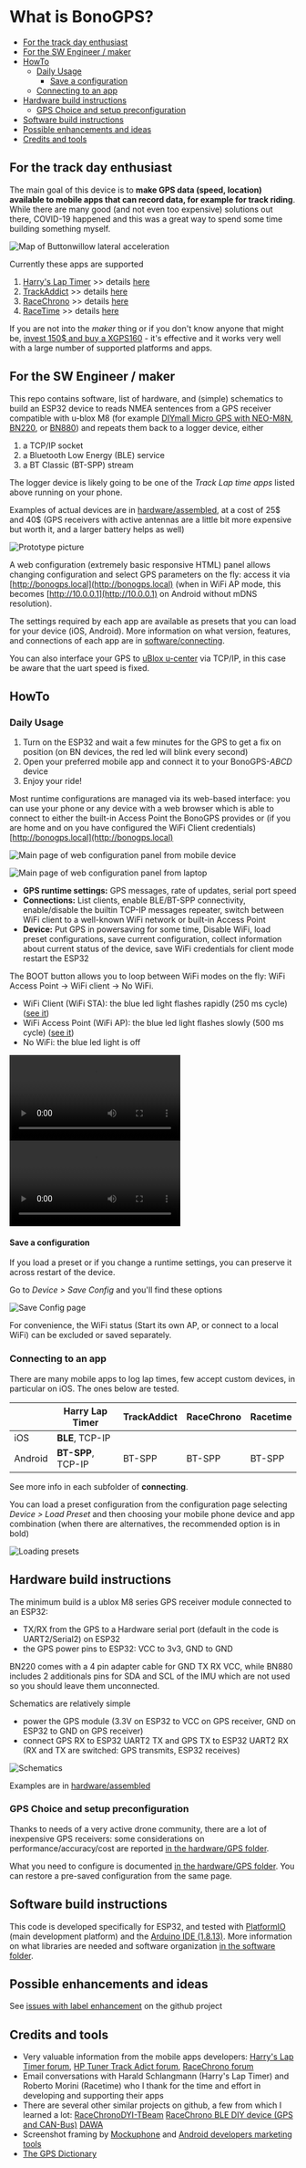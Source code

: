 # What is BonoGPS?

- [For the track day enthusiast](#for-the-track-day-enthusiast)
- [For the SW Engineer / maker](#for-the-sw-engineer--maker)
- [HowTo](#howto)
  - [Daily Usage](#daily-usage)
    - [Save a configuration](#save-a-configuration)
  - [Connecting to an app](#connecting-to-an-app)
- [Hardware build instructions](#hardware-build-instructions)
  - [GPS Choice and setup preconfiguration](#gps-choice-and-setup-preconfiguration)
- [Software build instructions](#software-build-instructions)
- [Possible enhancements and ideas](#possible-enhancements-and-ideas)
- [Credits and tools](#credits-and-tools)

## For the track day enthusiast

The main goal of this device is to **make GPS data (speed, location) available to mobile apps that can record data, for example for track riding**. While there are many good (and not even too expensive) solutions out there, COVID-19 happened and this was a great way to spend some time building something myself.

![Map of Buttonwillow lateral acceleration](software/using/buttonwillow_map.png)

Currently these apps are supported

1. [Harry's Lap Timer](https://www.gps-laptimer.de) >> details [here](software/connecting/harrylaptimer)
2. [TrackAddict](https://www.hptuners.com/product/trackaddict-app/) >> details [here](software/connecting/trackaddict)
3. [RaceChrono](https://racechrono.com/) >> details [here](software/connecting/racechrono)
4. [RaceTime](https://www.racetimeapp.com/en/) >> details [here](software/connecting/racetime)

If you are not into the *maker* thing or if you don't know anyone that might be, [invest 150$ and buy a XGPS160](https://gps.dualav.com/explore-by-product/xgps160) - it's effective and it works very well with a large number of supported platforms and apps.

## For the SW Engineer / maker

This repo contains software, list of hardware, and (simple) schematics  to build an ESP32 device to reads NMEA sentences from a GPS receiver compatible with u-blox M8 (for example [DIYmall Micro GPS with NEO-M8N](https://www.amazon.com/DIYmall-NEO-M8N-Module-HMC5983-Antenna/dp/B012RNLG0K), [BN220](https://www.amazon.com/Navigation-Raspberry-Betaflight-Geekstory-Shipping/dp/B07PRDY6DS), or [BN880](https://www.amazon.com/Geekstory-Navigation-Raspberry-Aircraft-Controller/dp/B078Y6323W)) and repeats them back to a logger device, either

1. a TCP/IP socket
2. a Bluetooth Low Energy (BLE) service
3. a BT Classic (BT-SPP) stream

The logger device is likely going to be one of the *Track Lap time apps* listed above running on your phone.

Examples of actual devices are in [hardware/assembled](hardware/assembled), at a cost of 25$ and 40$ (GPS receivers with active antennas are a little bit more expensive but worth it, and a larger battery helps as well)

![Prototype picture](hardware/assembled/bonogps_bn220_side.jpg)

A web configuration (extremely basic responsive HTML) panel allows changing configuration and select GPS parameters on the fly: access it via [http://bonogps.local](http://bonogps.local) (when in WiFi AP mode, this becomes [http://10.0.0.1](http://10.0.0.1) on Android without mDNS resolution).

The settings required by each app are available as presets that you can load for your device (iOS, Android). More information on what version, features, and connections of each app are in [software/connecting](software/connecting).

You can also interface your GPS to [uBlox u-center](https://www.u-blox.com/en/product/u-center) via TCP/IP, in this case be aware that the uart speed is fixed.

## HowTo

### Daily Usage

1. Turn on the ESP32 and wait a few minutes for the GPS to get a fix on position (on BN devices, the red led will blink every second)
2. Open your preferred mobile app and connect it to your BonoGPS-*ABCD* device
3. Enjoy your ride!

Most runtime configurations are managed via its web-based interface: you can use your phone or any device with a web browser which is able to connect to either the built-in Access Point the BonoGPS provides or (if you are home and on you have configured the WiFi Client credentials) [http://bonogps.local](http://bonogps.local)

![Main page of web configuration panel from mobile device](software/using/webinterface_root_mobile.png)

![Main page of web configuration panel from laptop](software/using/webinterface_root_laptop.png)

* **GPS runtime settings:** GPS messages, rate of updates, serial port speed
* **Connections:** List clients, enable BLE/BT-SPP connectivity, enable/disable the builtin TCP-IP messages repeater, switch between WiFi client to a well-known WiFi network or built-in Access Point
* **Device:** Put GPS in powersaving for some time, Disable WiFi, load preset configurations, save current configuration, collect information about current status of the device, save WiFi credentials for client mode restart the ESP32

The BOOT button allows you to loop between WiFi modes on the fly: WiFi Access Point -> WiFi client -> No WiFi.

* WiFi Client (WiFi STA): the blue led light flashes rapidly (250 ms cycle) ([see it](hardware/esp32/wifi_client.webm))
* WiFi Access Point (WiFi AP): the blue led light flashes slowly (500 ms cycle) ([see it](hardware/esp32/wifi_ap.webm))
* No WiFi: the blue led light is off

![Fast blinking - Client](hardware/esp32/wifi_client.webm)
![Slow blinking - AP](hardware/esp32/wifi_ap.webm)

#### Save a configuration

If you load a preset or if you change a runtime settings, you can preserve it across restart of the device.

Go to *Device > Save Config* and you'll find these options

![Save Config page](software/using/webinterface_saveconfig.png)

For convenience, the WiFi status (Start its own AP, or connect to a local WiFi) can be excluded or saved separately.

### Connecting to an app

There are many mobile apps to log lap times, few accept custom devices, in particular on iOS. The ones below are tested.

|         | Harry Lap Timer    | TrackAddict | RaceChrono | Racetime |
| ------- | ------------------ | ----------- | ---------- | -------- |
| iOS     | **BLE**, TCP-IP    |             |            |
| Android | **BT-SPP**, TCP-IP | BT-SPP      | BT-SPP     | BT-SPP   |

See more info in each subfolder of **connecting**.

You can load a preset configuration from the configuration page selecting *Device > Load Preset* and then choosing your mobile phone device and app combination (when there are alternatives, the recommended option is in bold)

![Loading presets](software/using/webinterface_loadpreset.png)

## Hardware build instructions

The minimum build is a ublox M8 series GPS receiver module connected to an ESP32:

* TX/RX from the GPS to a Hardware serial port (default in the code is UART2/Serial2) on ESP32
* the GPS power pins to ESP32: VCC to 3v3, GND to GND

BN220 comes with a 4 pin adapter cable for GND TX RX VCC, while BN880 includes 2 additionals pins for SDA and SCL of the IMU which are not used so you should leave them unconnected.

Schematics are relatively simple

* power the GPS module (3.3V on ESP32 to VCC on GPS receiver, GND on ESP32 to GND on GPS receiver)
* connect GPS RX to ESP32 UART2 TX and GPS TX to ESP32 UART2 RX (RX and TX are switched: GPS transmits, ESP32 receives)

![Schematics](hardware/esp32/esp32_to_gps_schem.png)

Examples are in [hardware/assembled](hardware/assembled)

### GPS Choice and setup preconfiguration

Thanks to needs of a very active drone community, there are a lot of inexpensive GPS receivers: some considerations on performance/accuracy/cost are reported [in the hardware/GPS folder](hardware/GPS).

What you need to configure is documented [in the hardware/GPS folder](hardware/GPS). You can restore a pre-saved configuration from the same page.

## Software build instructions

This code is developed specifically for ESP32, and tested with [PlatformIO](https://platformio.org/) (main development platform) and the [Arduino IDE (1.8.13)](https://www.arduino.cc/en/software). More information on what libraries are needed and software organization [in the software folder](software).

## Possible enhancements and ideas

See [issues with label enhancement](https://github.com/renatobo/bonogps/issues?q=is%3Aissue+is%3Aopen+label%3Aenhancement) on the github project

## Credits and tools

* Very valuable information from the mobile apps developers: [Harry's Lap Timer forum](http://forum.gps-laptimer.de/viewforum.php?f=2), [HP Tuner Track Adict forum](https://forum.hptuners.com/forumdisplay.php?74-TrackAddict), [RaceChrono forum](https://racechrono.com/forum/categories/diy-builds)
* Email conversations with Harald Schlangmann (Harry's Lap Timer) and Roberto Morini (Racetime) who I thank for the time and effort in developing and supporting their apps
* There are several other similar projects on github, a few from which I learned a lot: [RaceChronoDYI-TBeam](https://github.com/0x8008135/RaceChronoDYI-TBeam) [RaceChrono BLE DIY device (GPS and CAN-Bus)](https://github.com/aollin/racechrono-ble-diy-device) [DAWA](https://github.com/quichedood/DAWA-6.x)
* Screenshot framing by [Mockuphone](https://mockuphone.com/) and [Android developers marketing tools
](https://developer.android.com/distribute/marketing-tools/device-art-generator)
* [The GPS Dictionary](https://www.u-blox.com/sites/default/files/the_gps_dictionary.pdf)
